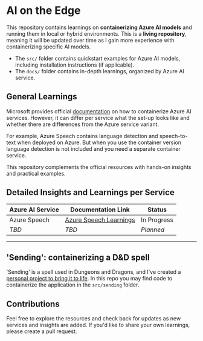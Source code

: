 # AI on the Edge

This repository contains learnings on **containerizing Azure AI models** and running them in local or hybrid environments. This is a **living repository**, meaning it will be updated over time as I gain more experience with containerizing specific AI models.

- The `src/` folder contains quickstart examples for Azure AI models, including installation instructions (if applicable).  
- The `docs/` folder contains in-depth learnings, organized by Azure AI service.

## General Learnings

Microsoft provides official [documentation](https://learn.microsoft.com/en-us/azure/ai-services/containers/container-faq) on how to containerize Azure AI services. However, it can differ per service what the set-up looks like and whether there are differences from the Azure service variant.

For example, Azure Speech contains language detection and speech-to-text when deployed on Azure. But when you use the container version language detection is not included and you need a separate container service.

This repository complements the official resources with hands-on insights and practical examples.

## Detailed Insights and Learnings per Service

| Azure AI Service | Documentation Link                                   | Status    |
|------------------|-------------------------------------------------------|-----------|
| Azure Speech     | [Azure Speech Learnings](docs/azure-speech-learnings.md) | In Progress |
| *TBD* | *TBD*                          | *Planned*  |

---

## 'Sending': containerizing a D&D spell

'Sending' is a spell used in Dungeons and Dragons, and I've created a [personal project to bring it to life](https://github.com/meganbloemsma/send-message). In this repo you may find code to containerize the application in the `src/sending` folder.

## Contributions

Feel free to explore the resources and check back for updates as new services and insights are added. If you'd like to share your own learnings, please create a pull request.
